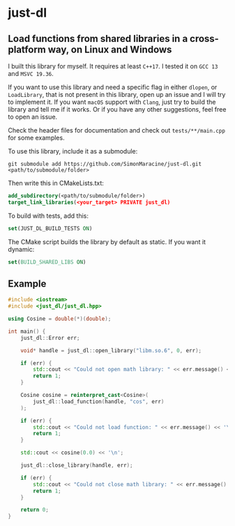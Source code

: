 # just-dl

## Load functions from shared libraries in a cross-platform way, on Linux and Windows

I built this library for myself. It requires at least `C++17`. I tested it on `GCC 13` and `MSVC 19.36`.

If you want to use this library and need a specific flag in either `dlopen`, or `LoadLibrary`,
that is not present in this library, open up an issue and I will try to implement it. If you want
`macOS` support with `Clang`, just try to build the library and tell me if it works. Or if you have
any other suggestions, feel free to open an issue.

Check the header files for documentation and check out `tests/**/main.cpp` for some examples.

To use this library, include it as a submodule:

```text
git submodule add https://github.com/SimonMaracine/just-dl.git <path/to/submodule/folder>
```

Then write this in CMakeLists.txt:

```cmake
add_subdirectory(<path/to/submodule/folder>)
target_link_libraries(<your_target> PRIVATE just_dl)
```

To build with tests, add this:

```cmake
set(JUST_DL_BUILD_TESTS ON)
```

The CMake script builds the library by default as static. If you want it dynamic:

```cmake
set(BUILD_SHARED_LIBS ON)
```

## Example

```c++
#include <iostream>
#include <just_dl/just_dl.hpp>

using Cosine = double(*)(double);

int main() {
    just_dl::Error err;

    void* handle = just_dl::open_library("libm.so.6", 0, err);

    if (err) {
        std::cout << "Could not open math library: " << err.message() << '\n';
        return 1;
    }

    Cosine cosine = reinterpret_cast<Cosine>(
        just_dl::load_function(handle, "cos", err)
    );

    if (err) {
        std::cout << "Could not load function: " << err.message() << '\n';
        return 1;
    }

    std::cout << cosine(0.0) << '\n';

    just_dl::close_library(handle, err);

    if (err) {
        std::cout << "Could not close math library: " << err.message() << '\n';
        return 1;
    }

    return 0;
}
```
